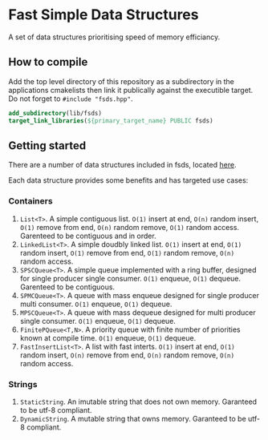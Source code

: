 # Fast Simple Data Structures
A set of data structures prioritising speed of memory efficiancy.
## How to compile
Add the top level directory of this repository as a subdirectory in the applications cmakelists then link it publically against the executible target. Do not forget to `#include "fsds.hpp"`.
```cmake
add_subdirectory(lib/fsds)
target_link_libraries(${primary_target_name} PUBLIC fsds)
```

## Getting started
There are a number of data structures included in fsds, located [here](src/). 

Each data structure provides some benefits and has targeted use cases:

### Containers
1. `List<T>`. A simple contiguous list. `O(1)` insert at end, `O(n)` random insert, `O(1)` remove from end, `O(n)` random remove, `O(1)` random access. Garenteed to be contiguous and in order.
2. `LinkedList<T>`. A simple doudbly linked list. `O(1)` insert at end, `O(1)` random insert, `O(1)` remove from end, `O(1)` random remove, `O(n)` random access.
3. `SPSCQueue<T>`. A simple queue implemented with a ring buffer, designed for single producer single consumer.  `O(1)` enqueue, `O(1)` dequeue.  Garenteed to be contiguous.
4. `SPMCQueue<T>`. A queue with mass enqueue designed for single producer multi consumer.  `O(1)` enqueue, `O(1)` dequeue.
5. `MPSCQueue<T>`. A queue with mass dequeue designed for multi producer single consumer.  `O(1)` enqueue, `O(1)` dequeue.
6. `FinitePQueue<T,N>`. A priority queue with finite number of priorities known at compile time.  `O(1)` enqueue, `O(1)` dequeue.
7. `FastInsertList<T>`.  A list with fast interts. `O(1)` insert at end, `O(1)` random insert, `O(n)` remove from end, `O(n)` random remove, `O(n)` random access.
### Strings
1. `StaticString`. An imutable string that does not own memory. Garanteed to be utf-8 compliant.
2. `DynamicString`. A mutable string that owns memory. Garanteed to be utf-8 compliant.
